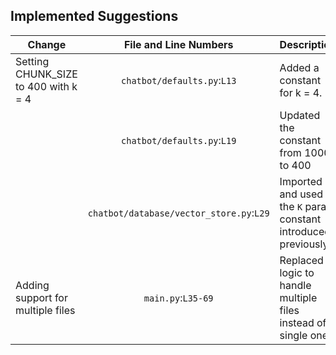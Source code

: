 ## Implemented Suggestions

| Change  | File and Line Numbers | Description |
| ------- | :-------------------: | ----------- |
| Setting CHUNK_SIZE to 400 with k = 4 | `chatbot/defaults.py`:`L13`  |  Added a constant for k = 4. |
|  | `chatbot/defaults.py`:`L19` | Updated the constant from 1000 to 400 |
|  | `chatbot/database/vector_store.py`:`L29` | Imported and used the `K` param constant introduced previously. |
| Adding support for multiple files | `main.py`:`L35-69` | Replaced logic to handle multiple files instead of single one. |
